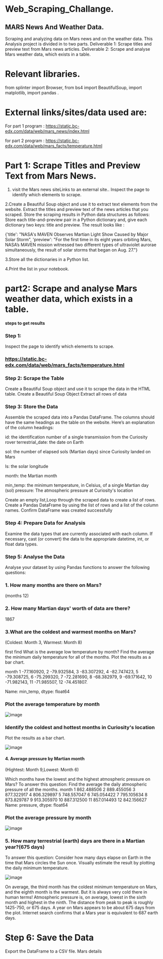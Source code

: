# Web_Scraping_Challange.

## MARS News And  Weather Data.

Scraping and analyzing data on Mars news and on the weather data.
This Analysis project is divided in to two parts. 
Deliverable 1: Scrape titles and preview text from Mars news articles.
Deliverable 2: Scrape and analyse Mars weather data, which exists in a table.

# Relevant libraries.
from splinter import Browser,
from bs4 import BeautifulSoup,
import matplotlib,
import pandas .


# External links/sites/data used are:
For part 1 program : https://static.bc-edx.com/data/web/mars_news/index.html

for part 2  program : https://static.bc-edx.com/data/web/mars_facts/temperature.html

# Part 1: Scrape Titles and Preview Text from Mars News.

1. visit the Mars news siteLinks to an external site.. Inspect the page to identify which elements to scrape.

2.Create a Beautiful Soup object and use it to extract text elements from the website.
 Extract the titles and preview text of the news articles that you scraped. Store the scraping results in Python data structures as follows:
 Store each title-and-preview pair in a Python dictionary and, give each dictionary two keys: title and preview.
 The result looks like :

 {'title': "NASA's MAVEN Observes Martian Light Show Caused by Major Solar Storm", 
 'preview': "For the first time in its eight years orbiting Mars, NASA’s MAVEN mission witnessed two different types of ultraviolet aurorae simultaneously, 
  the result of solar storms that began on Aug. 27."}

3.Store all the dictionaries in a Python list.

4.Print the list in your notebook.

# part2: Scrape and analyse Mars weather data, which exists in a table.

#### steps to get results
### Step 1: 
Inspect the page to identify which elements to scrape.
### https://static.bc-edx.com/data/web/mars_facts/temperature.html

### Step 2: Scrape the Table
Create a Beautiful Soup object and use it to scrape the data in the HTML table.
 Create a Beautiful Soup Object
 Extract all rows of data


### Step 3: Store the Data
Assemble the scraped data into a Pandas DataFrame. The columns should have the same headings as the table on the website. Here’s an explanation of the column headings:

id: the identification number of a single transmission from the Curiosity rover
terrestrial_date: the date on Earth

sol: the number of elapsed sols (Martian days) since Curiosity landed on Mars

ls: the solar longitude

month: the Martian month

min_temp: the minimum temperature, in Celsius, of a single Martian day (sol)
pressure: The atmospheric pressure at Curiosity's location

Create an empty list,Loop through the scraped data to create a list of rows.
Create a Pandas DataFrame by using the list of rows and a list of the column names.
Confirm DataFrame was created successfully

### Step 4: Prepare Data for Analysis
Examine the data types that are currently associated with each column. If necessary, cast (or convert) the data to the appropriate datetime, int, or float data types.
### Step 5: Analyse the Data
Analyse your dataset by using Pandas functions to answer the following questions:
### 1. How many months are there on Mars? 
(months 12)

### 2. How many Martian days' worth of data are there?
1867
### 3.What are the coldest and warmest months on Mars?
(Coldest: Month 3, Warmest: Month 8)

first find What is the average low temperature by month? 
Find the average the minimum daily temperature for all of the months.
Plot the results as a bar chart.

month
1    -77.160920,
2    -79.932584,
3    -83.307292,
4    -82.747423,
5    -79.308725,
6    -75.299320,
7    -72.281690,
8    -68.382979,
9    -69.171642,
10   -71.982143,
11   -71.985507,
12   -74.451807.

Name: min_temp, dtype: float64

### Plot the average temperature by month
![image](https://github.com/svuth23/Web_Scraping_Challange/assets/136966712/c32cd60f-9e25-4768-b48a-b5ce9239b5b0)

### Identify the coldest and hottest months in Curiosity's location
Plot the results as a bar chart.

![image](https://github.com/svuth23/Web_Scraping_Challange/assets/136966712/86c6e6a3-ce2d-469b-95a3-88724017499e)


#### 4. Average pressure by Martian month
(Hightest: Month 9,Lowest: Month 6)

Which months have the lowest and the highest atmospheric pressure on Mars? To answer this question:
Find the average the daily atmospheric pressure of all the months.
month
1     862.488506
2     889.455056
3     877.322917
4     806.329897
5     748.557047
6     745.054422
7     795.105634
8     873.829787
9     913.305970
10    887.312500
11    857.014493
12    842.156627
Name: pressure, dtype: float64
### Plot the average pressure by month
![image](https://github.com/svuth23/Web_Scraping_Challange/assets/136966712/62e60f02-5650-4e10-948c-6baa8371983e)

### 5. How many terrestrial (earth) days are there in a Martian year?(675 days)
To answer this question:
Consider how many days elapse on Earth in the time that Mars circles the Sun once.
Visually estimate the result by plotting the daily minimum temperature.

![image](https://github.com/svuth23/Web_Scraping_Challange/assets/136966712/d0d6c34f-266a-4030-9f1b-f4f6c0a84e20)

On average, the third month has the coldest minimum temperature on Mars, and the eighth month is the warmest. But it is always very cold there in human terms!
Atmospheric pressure is, on average, lowest in the sixth month and highest in the ninth.
The distance from peak to peak is roughly 1425-750, or 675 days. A year on Mars appears to be about 675 days from the plot. Internet search confirms that a Mars year is equivalent to 687 earth days.

# Step 6: Save the Data
Export the DataFrame to a CSV file.
 Mars details
